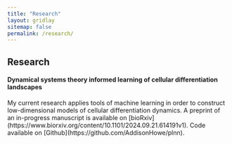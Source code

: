 ```yaml
---
title: "Research"
layout: gridlay
sitemap: false
permalink: /research/
---
```


<style>
img{
  border-radius: 10px;
}
.col-md-3 {
  margin-top:10px;
  margin-bottom:10px;
  padding:0px;
  display:block;
  overflow:hidden;
  text-align:center;
  display: table-cell;
  background: white;
  border-radius: 20px;
  height: auto;
  <!-- border: 1px solid black; -->
}
iframe {
  margin:0;
  padding:0;
  width: 175px;
  display: inline;
  vertical-align: middle;
}
</style>

## Research

<div class="jumbotron">
<div class="row align-items-end">
<div class="col-md-9 col-sm-12">
<h4>Dynamical systems theory informed learning of cellular differentiation landscapes</h4>
My current research applies tools of machine learning in order to construct low-dimensional models of cellular differentiation dynamics. A preprint of an in-progress manuscript is available on [bioRxiv](https://www.biorxiv.org/content/10.1101/2024.09.21.614191v1). Code available on [Github](https://github.com/AddisonHowe/plnn).
</div>
<!-- <div class="col-md-3 col-sm-12" >
  <iframe src="https://addihowe.com/placeholder" height="192px" frameborder="0" allow="autoplay"></iframe>
</div> -->
</div>
</div>

 